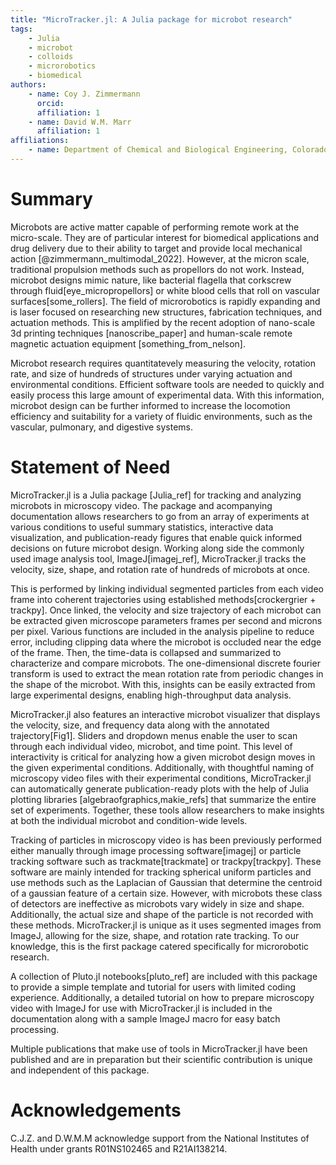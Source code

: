 ```yaml
---
title: "MicroTracker.jl: A Julia package for microbot research"
tags: 
    - Julia
    - microbot
    - colloids
    - microrobotics
    - biomedical
authors:
    - name: Coy J. Zimmermann
      orcid: 
      affiliation: 1
    - name: David W.M. Marr
      affiliation: 1
affiliations:
    - name: Department of Chemical and Biological Engineering, Colorado School of Mines
---
```


# Summary

Microbots are active matter capable of performing remote work at the micro-scale. They are of particular interest for biomedical applications and drug delivery due to their ability to target and provide local mechanical action [@zimmermann_multimodal_2022]. However, at the micron scale, traditional propulsion methods such as propellors do not work. Instead, microbot designs mimic nature, like bacterial flagella that corkscrew through fluid[eye_micropropellors] or white blood cells that roll on vascular surfaces[some_rollers]. The field of microrobotics is rapidly expanding and is laser focused on researching new structures, fabrication techniques, and actuation methods. This is amplified by the recent adoption of nano-scale 3d printing techniques [nanoscribe_paper] and human-scale remote magnetic actuation equipment [something_from_nelson]. 

Microbot research requires quantitatevely measuring the velocity, rotation rate, and size of hundreds of structures under varying actuation and environmental conditions. Efficient software tools are needed to quickly and easily process this large amount of experimental data. With this information, microbot design can be further informed to increase the locomotion efficiency and suitability for a variety of fluidic environments, such as the vascular, pulmonary, and digestive systems.

# Statement of Need

MicroTracker.jl is a Julia package [Julia_ref] for tracking and analyzing microbots in microscopy video. The package and acompanying documentation allows researchers to go from an array of experiments at various conditions to useful summary statistics, interactive data visualization, and publication-ready figures that enable quick informed decisions on future microbot design. Working along side the commonly used image analysis tool, ImageJ[imagej_ref], MicroTracker.jl tracks the velocity, size, shape, and rotation rate of hundreds of microbots at once.

This is performed by linking individual segmented particles from each video frame into coherent trajectories using established methods[crockergrier + trackpy]. Once linked, the velocity and size trajectory of each microbot can be extracted given microscope parameters frames per second and microns per pixel. Various functions are included in the analysis pipeline to reduce error, including clipping data where the microbot is occluded near the edge of the frame. Then, the time-data is collapsed and summarized to characterize and compare microbots. The one-dimensional discrete fourier transform is used to extract the mean rotation rate from periodic changes in the shape of the microbot. With this, insights can be easily extracted from large experimental designs, enabling high-throughput data analysis.

MicroTracker.jl also features an interactive microbot visualizer that displays the velocity, size, and frequency data along with the annotated trajectory[Fig1]. Sliders and dropdown menus enable the user to scan through each individual video, microbot, and time point. This level of interactivity is critical for analyzing how a given microbot design moves in the given experimental conditions. Additionally, with thoughtful naming of microscopy video files with their experimental conditions, MicroTracker.jl can automatically generate publication-ready plots with the help of Julia plotting libraries [algebraofgraphics,makie_refs] that summarize the entire set of experiments. Together, these tools allow researchers to make insights at both the individual microbot and condition-wide levels.

Tracking of particles in microscopy video is has been previously performed either manually through image processing software[imagej] or particle tracking software such as trackmate[trackmate] or trackpy[trackpy]. These software are mainly intended for tracking spherical uniform particles and use methods such as the  Laplacian of Gaussian that determine the centroid of a gaussian feature of a certain size. However, with microbots these class of detectors are ineffective as microbots vary widely in size and shape. Additionally, the actual size and shape of the particle is not recorded with these methods. MicroTracker.jl is unique as it uses segmented images from ImageJ, allowing for the size, shape, and rotation rate tracking. To our knowledge, this is the first package catered specifically for microrobotic research.

A collection of Pluto.jl notebooks[pluto_ref] are included with this package to provide a simple template and tutorial for users with limited coding experience. Additionally, a detailed tutorial on how to prepare microscopy video with ImageJ for use with MicroTracker.jl is included in the documentation along with a sample ImageJ macro for easy batch processing.

Multiple publications that make use of tools in MicroTracker.jl have been published and are in preparation but their scientific contribution is unique and independent of this package.

# Acknowledgements
C.J.Z. and D.W.M.M acknowledge support from the National Institutes of Health under grants R01NS102465 and R21AI138214.

